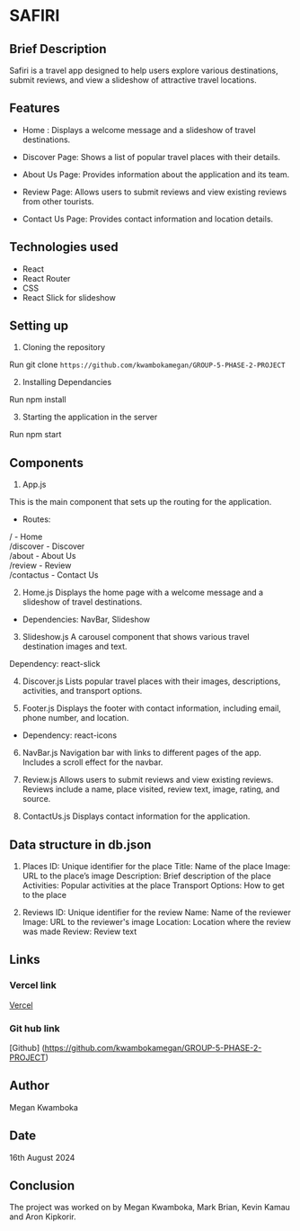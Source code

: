 # SAFIRI 

## Brief Description

Safiri is a travel app designed to help users explore various destinations, submit reviews, and view a slideshow of attractive travel locations.

## Features

* Home : Displays a welcome message and a slideshow of travel destinations.

* Discover Page: Shows a list of popular travel places with their details.

* About Us Page: Provides information about the application and its team.

* Review Page: Allows users to submit reviews and view existing reviews from other tourists.

* Contact Us Page: Provides contact information and location details.

## Technologies used

* React
* React Router
* CSS
* React Slick for slideshow

## Setting up

1. Cloning the repository

Run git clone `https://github.com/kwambokamegan/GROUP-5-PHASE-2-PROJECT`

2. Installing Dependancies

Run npm install

3. Starting the application in the server 

Run npm start

## Components

1. App.js

This is the main component that sets up the routing for the application.

* Routes:

/ - Home
<br/>
/discover - Discover
<br/>
/about - About Us
<br/>
/review - Review
<br/>
/contactus - Contact Us


2. Home.js
 Displays the home page with a welcome message and a slideshow of travel destinations.

* Dependencies: NavBar, Slideshow

3.  Slideshow.js
A carousel component that shows various travel destination images and text.

Dependency: react-slick

4. Discover.js
Lists popular travel places with their images, descriptions, activities, and transport options.

5. Footer.js
 Displays the footer with contact information, including email, phone number, and location.

* Dependency: react-icons

6. NavBar.js
 Navigation bar with links to different pages of the app. Includes a scroll effect for the navbar.


7. Review.js
 Allows users to submit reviews and view existing reviews. Reviews include a name, place visited, review text, image, rating, and source.

8. ContactUs.js
 Displays contact information for the application.

## Data structure in db.json

1. Places
ID: Unique identifier for the place
Title: Name of the place
Image: URL to the place’s image
Description: Brief description of the place
Activities: Popular activities at the place
Transport Options: How to get to the place

2. Reviews
ID: Unique identifier for the review
Name: Name of the reviewer
Image: URL to the reviewer's image
Location: Location where the review was made
Review: Review text

## Links

### Vercel link 

[Vercel](https://group-5-phase-2-project.vercel.app/review)

### Git hub link

[Github] (https://github.com/kwambokamegan/GROUP-5-PHASE-2-PROJECT)

## Author 
Megan Kwamboka

## Date

16th August 2024

## Conclusion 
The project was worked on by Megan Kwamboka, Mark Brian, Kevin Kamau and Aron Kipkorir.




